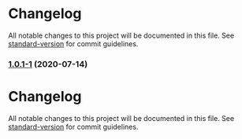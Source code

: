 # Changelog

All notable changes to this project will be documented in this file. See [standard-version](https://github.com/conventional-changelog/standard-version) for commit guidelines.

### [1.0.1-1](http://gitlab.lashuju.com/opensource/luckysheet/compare/v1.0.1-0...v1.0.1-1) (2020-07-14)

# Changelog

All notable changes to this project will be documented in this file. See [standard-version](https://github.com/conventional-changelog/standard-version) for commit guidelines.
